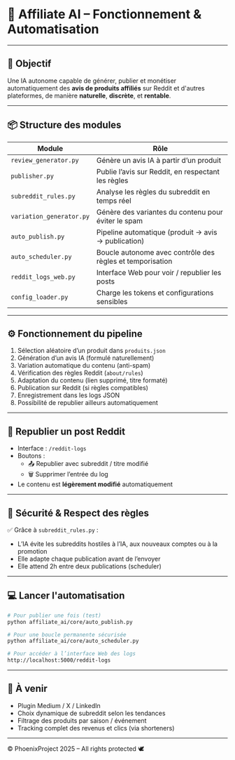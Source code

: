 # 🤖 Affiliate AI – Fonctionnement & Automatisation

---

## 🎯 Objectif
Une IA autonome capable de générer, publier et monétiser automatiquement des **avis de produits affiliés** sur Reddit et d'autres plateformes, de manière **naturelle**, **discrète**, et **rentable**.

---

## 📦 Structure des modules

| Module | Rôle |
|--------|------|
| `review_generator.py` | Génère un avis IA à partir d’un produit |
| `publisher.py` | Publie l’avis sur Reddit, en respectant les règles |
| `subreddit_rules.py` | Analyse les règles du subreddit en temps réel |
| `variation_generator.py` | Génère des variantes du contenu pour éviter le spam |
| `auto_publish.py` | Pipeline automatique (produit → avis → publication) |
| `auto_scheduler.py` | Boucle autonome avec contrôle des règles et temporisation |
| `reddit_logs_web.py` | Interface Web pour voir / republier les posts |
| `config_loader.py` | Charge les tokens et configurations sensibles |

---

## ⚙️ Fonctionnement du pipeline

1. Sélection aléatoire d’un produit dans `produits.json`
2. Génération d’un avis IA (formulé naturellement)
3. Variation automatique du contenu (anti-spam)
4. Vérification des règles Reddit (`about/rules`)
5. Adaptation du contenu (lien supprimé, titre formaté)
6. Publication sur Reddit (si règles compatibles)
7. Enregistrement dans les logs JSON
8. Possibilité de republier ailleurs automatiquement

---

## 🔁 Republier un post Reddit

- Interface : `/reddit-logs`
- Boutons :
  - 📤 Republier avec subreddit / titre modifié
  - 🗑 Supprimer l’entrée du log
- Le contenu est **légèrement modifié** automatiquement

---

## 🔐 Sécurité & Respect des règles

✅ Grâce à `subreddit_rules.py` :
- L’IA évite les subreddits hostiles à l’IA, aux nouveaux comptes ou à la promotion
- Elle adapte chaque publication avant de l’envoyer
- Elle attend 2h entre deux publications (scheduler)

---

## 💻 Lancer l'automatisation

```bash
# Pour publier une fois (test)
python affiliate_ai/core/auto_publish.py

# Pour une boucle permanente sécurisée
python affiliate_ai/core/auto_scheduler.py

# Pour accéder à l’interface Web des logs
http://localhost:5000/reddit-logs
```

---

## 🧠 À venir
- Plugin Medium / X / LinkedIn
- Choix dynamique de subreddit selon les tendances
- Filtrage des produits par saison / événement
- Tracking complet des revenus et clics (via shorteners)

---

© PhoenixProject 2025 – All rights protected 🕊️
